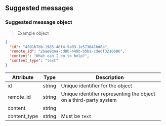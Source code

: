 ## Suggested messages

### Suggested message object

> Example object

```json
{
  "id": "4891b7bb-1985-48f4-9a03-1e573041bd8a",
  "remote_id": "26ae9dea-cd8b-449b-bbb1-cdedf3216686",
  "content": "What can I do to help?",
  "content_type": "text"
}
```

| Attribute    | Type     | Description |
| ------------ | -------- | ------------|
| id           | string   | Unique identifier for the object |
| remote_id    | string   | Unique identifier representing the object on a third-party system |
| content      | string   |  |
| content_type | string   | Must be `text` |
